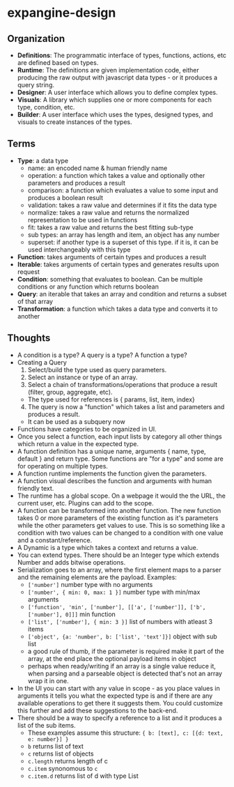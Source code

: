 # expangine-design

## Organization
- **Definitions**: The programmatic interface of types, functions, actions, etc are defined based on types.
- **Runtime**: The definitions are given implementation code, either producing the raw output with javascript data types - or it produces a query string.
- **Designer**: A user interface which allows you to define complex types.
- **Visuals**: A library which supplies one or more components for each type, condition, etc.
- **Builder**: A user interface which uses the types, designed types, and visuals to create instances of the types.

## Terms
- **Type**: a data type
  - name: an encoded name & human friendly name
  - operation: a function which takes a value and optionally other parameters and produces a result
  - comparison: a function which evaluates a value to some input and produces a boolean result
  - validation: takes a raw value and determines if it fits the data type
  - normalize: takes a raw value and returns the normalized representation to be used in functions
  - fit: takes a raw value and returns the best fitting sub-type
  - sub types: an array has length and item, an object has any number
  - superset: if another type is a superset of this type. if it is, it can be used interchangeably with this type
 - **Function**: takes arguments of certain types and produces a result
 - **Iterable**: takes arguments of certain types and generates results upon request
 - **Condition**: something that evaluates to boolean. Can be multiple conditions or any function which returns boolean
 - **Query**: an iterable that takes an array and condition and returns a subset of that array
 - **Transformation**: a function which takes a data type and converts it to another
 
 ## Thoughts
- A condition is a type? A query is a type? A function a type?
- Creating a Query
  1. Select/build the type used as query parameters.
  2. Select an instance or type of an array.
  3. Select a chain of transformations/operations that produce a result (filter, group, aggregate, etc).
    - The type used for references is { params, list, item, index}
  4. The query is now a "function" which takes a list and parameters and produces a result.
    - It can be used as a subquery now
- Functions have categories to be organized in UI. 
- Once you select a function, each input lists by category all other things which return a value in the expected type.
- A function definition has a unique name, arguments { name, type, default } and return type. Some functions are "for a type" and some are for operating on multiple types.
- A function runtime implements the function given the parameters.
- A function visual describes the function and arguments with human friendly text.
- The runtime has a global scope. On a webpage it would the the URL, the current user, etc. Plugins can add to the scope.
- A function can be transformed into another function. The new function takes 0 or more parameters of the existing function as it's parameters while the other parameters get values to use. This is so something like a condition with two values can be changed to a condition with one value and a constant/reference.
- A Dynamic is a type which takes a context and returns a value. 
- You can extend types. There should be an Integer type which extends Number and adds bitwise operations.
- Serialization goes to an array, where the first element maps to a parser and the remaining elements are the payload. Examples:
  - `['number']` number type with no arguments
  - `['number', { min: 0, max: 1 }]` number type with min/max arguments
  - `['function', 'min', ['number'], [['a', ['number']], ['b', ['number'], 0]]]` min function
  - `['list', ['number'], { min: 3 }]` list of numbers with atleast 3 items
  - `['object', {a: 'number', b: ['list', 'text']}]` object with sub list
  - a good rule of thumb, if the parameter is required make it part of the array, at the end place the optional payload items in object
  - perhaps when ready/writing if an array is a single value reduce it, when parsing and a parseable object is detected that's not an array wrap it in one.
- In the UI you can start with any value in scope - as you place values in arguments it tells you what the expected type is and if there are any available operations to get there it suggests them. You could customize this further and add these suggestions to the back-end. 
- There should be a way to specify a reference to a list and it produces a list of the sub items.
  - These examples assume this structure: `{ b: [text], c: [{d: text, e: number}] }`
  - `b` returns list of text
  - `c` returns list of objects
  - `c.length` returns length of c
  - `c.item` synonomous to `c`
  - `c.item.d` returns list of d with type List<Text>
